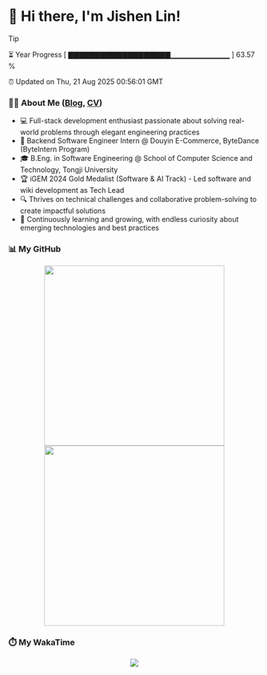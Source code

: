<h1>👋 Hi there, I'm Jishen Lin!</h1>

> [!TIP]
> ⏳ Year Progress [ ▇▇▇▇▇▇▇▇▇▇▇▇▇▇▇▇▇▇▇▁▁▁▁▁▁▁▁▁▁▁ ] 63.57 %
>
> ⏰ Updated on Thu, 21 Aug 2025 00:56:01 GMT

### 👨‍💻 About Me ([Blog](https://www.minmuslin.cn), [CV](https://raw.githubusercontent.com/MinmusLin/MinmusLin.github.io/main/docs/public/cv/cv.pdf))

* 💻 Full-stack development enthusiast passionate about solving real-world problems through elegant engineering practices
* 🛒 Backend Software Engineer Intern @ Douyin E-Commerce, ByteDance (ByteIntern Program)
* 🎓 B.Eng. in Software Engineering @ School of Computer Science and Technology, Tongji University
* 🏆 ​​iGEM 2024 Gold Medalist​​ (Software & AI Track) - Led software and wiki development as Tech Lead
* 🔍 Thrives on technical challenges and collaborative problem-solving to create impactful solutions
* 🌱 Continuously learning and growing, with endless curiosity about emerging technologies and best practices

### 📊 My GitHub

<div align="center">
  <img src="https://github-readme-stats.vercel.app/api?username=MinmusLin&show_icons=true&count_private=true&rank_icon=github&line_height=27&custom_title=GitHub%20Stats&show=reviews,discussions_started,discussions_answered,prs_merged,prs_merged_percentage" style="height: 360px"/>
  <img src="https://github-readme-stats.vercel.app/api/top-langs/?username=MinmusLin&layout=compact&hide=jupyter%20notebook&langs_count=20" style="height: 360px"/>
</div>

### ⏱️ My WakaTime

<div align="center">
  <img src="https://github-readme-stats.vercel.app/api/wakatime?username=MinmusLin&layout=compact"/>
</div>
